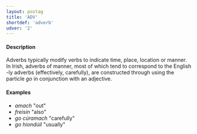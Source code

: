 ```yaml
---
layout: postag
title: 'ADV'
shortdef: 'adverb'
udver: '2'
---
```


#### Description

Adverbs typically modify verbs to indicate time, place, location or manner. In Irish, adverbs of manner, most of which tend to correspond to the English -ly adverbs (effectively, carefully), are constructed through using the particle _go_ in conjunction with an adjective. 

#### Examples

* _amach_ "out"
* _freisin_ "also"
* _go cúramach_  "carefully"
* _go hiondúil_ "usually"
<!-- Interlanguage links updated Pá kvě 14 11:08:18 CEST 2021 -->
